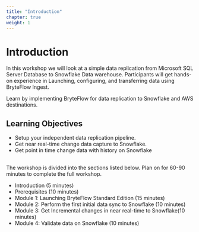 ```yaml
---
title: "Introduction"
chapter: true
weight: 1
---
```


# **Introduction**

In this workshop we will look at a simple data replication from Microsoft SQL Server Database to Snowflake Data warehouse. Participants will get hands-on experience in Launching, configuring, and transferring data using BryteFlow Ingest.

Learn by implementing BryteFlow for data replication to Snowflake and AWS destinations.

## Learning Objectives <!-- MODIFY THIS SUBHEADING -->

 * Setup your independent data replication pipeline.
 * Get near real-time change data capture to Snowflake. 
 * Get point in time change data with history on Snowflake

##   <!-- MODIFY THIS SUBHEADING -->
The workshop is divided into the sections listed below. Plan on for 60-90 minutes to complete the full workshop. 

- Introduction (5 minutes) 
- Prerequisites (10 minutes) 
- Module 1: Launching BryteFlow Standard Edition (15 minutes) 
- Module 2: Perform the first initial data sync to Snowflake (10 minutes)
- Module 3: Get Incremental changes in near real-time to Snowflake(10 minutes) 
- Module 4: Validate data on Snowflake (10 minutes)



